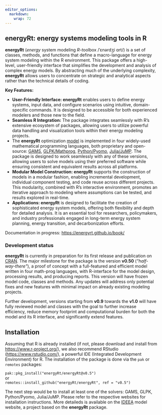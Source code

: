 ```yaml
---
editor_options: 
  markdown: 
    wrap: 72
---
```


## energyRt: energy systems modeling tools in R

**energyRt** (*energy* system modeling *R-t*oolbox /ˈɛnərdʒi ɑrt/) is a
set of classes, methods, and functions that define a macro-language for
energy system modeling within the R environment. This package offers a
high-level, user-friendly interface that simplifies the development and
analysis of complex energy models. By abstracting much of the underlying
complexity, **energyRt** allows users to concentrate on strategic and
analytical aspects rather than the technical details of coding.

**Key Features:**

-   **User-Friendly Interface: energyRt** enables users to define energy
    systems, input data, and configure scenarios using intuitive,
    domain-specific commands. It is designed to be accessible for both
    experienced modelers and those new to the field.
-   **Seamless R Integration:** The package integrates seamlessly with
    R’s extensive ecosystem of packages, allowing users to utilize
    powerful data handling and visualization tools within their energy
    modeling projects.
-   The **energyRt** optimization
    [model](https://energyrt.github.io/book/model.html) is implemented
    in four widely-used mathematical programming languages, both
    proprietary and open-source: [GAMS](http://www.gams.com/),
    [GLPK/Mathprog](https://www.gnu.org/software/glpk/),
    [Python/Pyomo](http://www.pyomo.org/),
    [Julia/JuMP](http://www.juliaopt.org/JuMP.jl/stable/). The package
    is designed to work seamlessly with any of these versions, allowing
    users to solve models using their preferred software while ensuring
    consistent and equivalent results across all platforms.
-   **Modular Model Construction: energyRt** supports the construction
    of models in a modular fashion, enabling incremental development,
    individual component testing, and code reuse across different
    projects. This modularity, combined with R’s interactive
    environment, promotes an iterative approach to modeling where
    assumptions can be tested, and results explored in real-time.
-   **Applications: energyRt** is designed to facilitate the creation of
    sophisticated energy system models, offering both flexibility and
    depth for detailed analysis. It is an essential tool for
    researchers, policymakers, and industry professionals engaged in
    long-term energy system planning, energy transition, and
    decarbonization efforts.

Documentation in progress: <https://energyrt.github.io/book/>

### Development status

**energyRt** is currently in preparation for its first release and
publication on [CRAN](https://cran.r-project.org/). The major milestone
for the package is the version **v0.50** (*"half-way-there"*), a proof
of concept with a full-featured and efficient model written in four
math-prog languages, with R-interface for the model design, processing
results, and producing reports. This version will have frozen model
code, classes and methods. Any updates will address only potential fixes
and new features with minimal impact on already existing modeling
projects.

Further development, versions starting from **v0.9** towards the
**v1.0** will have fully reviewed model and classes with the goal to
further increase efficiency, reduce memory footprint and computational
burden for both the model and its R interface, and significantly extend
features.

## Installation

Assuming that R is already installed (if not, please download and
install from <https://www.r-project.org/>), we also recommend RStudio
(<https://www.rstudio.com/>), a powerful IDE (Integrated Development
Environment) for R. The installation of the package is done via the
`pak` or `remotes` packages:

`pak::pkg_install("energyRt/energyRt@v0.5")`\
or\
`remotes::install_github("energyRt/energyRt", ref = "v0.5")`

The next step would be to install at least one of the solvers: GAMS,
GLPK, Python/Pyomo, Julia/JuMP. Please refer to the respective websites
for installation instructions. More detaileds is available on the
[IDEEA](https://ideea-model.github.io/IDEEA/articles/install.html) model
website, a project based on the **energyRt** package.
